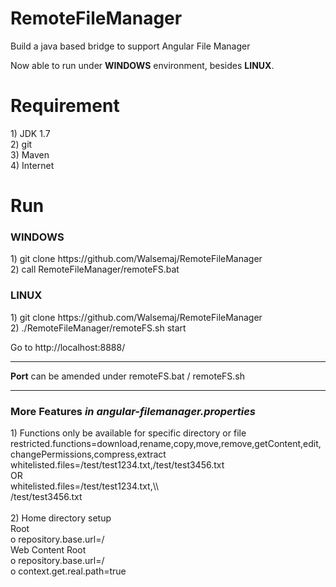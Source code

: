 # RemoteFileManager
<p>
Build a java based bridge to support Angular File Manager

Now able to run under <b>WINDOWS</b> environment, besides <b>LINUX</b>.
</p>
<h1>Requirement</h1>
1) JDK 1.7<br>
2) git<br>
3) Maven<br>
4) Internet<br>

<h1>Run</h1>

<h3>WINDOWS</h3>
1) git clone https://github.com/Walsemaj/RemoteFileManager<br>
2) call RemoteFileManager/remoteFS.bat<br>

<h3>LINUX</h3>
1) git clone https://github.com/Walsemaj/RemoteFileManager<br>
2) ./RemoteFileManager/remoteFS.sh start<br>

<p>
Go to http://localhost:8888/<br>
</p>
<hr>
<p>
<b>Port</b> can be amended under remoteFS.bat / remoteFS.sh
</p>
<hr>
<h3>More Features <i>in angular-filemanager.properties</i></h3>
1) Functions only be available for specific directory or file<br>
restricted.functions=download,rename,copy,move,remove,getContent,edit,changePermissions,compress,extract<br>
whitelisted.files=/test/test1234.txt,/test/test3456.txt<br>
OR<br>
whitelisted.files=/test/test1234.txt,\\<br>
/test/test3456.txt<br>
<br>
2) Home directory setup<br>
Root<br>
o repository.base.url=/<br>
Web Content Root<br>
o repository.base.url=/<br>
o context.get.real.path=true<br>
